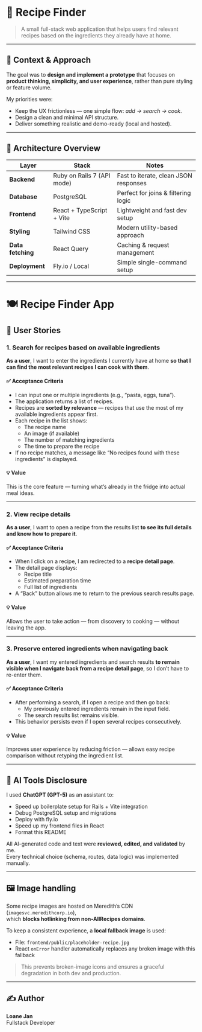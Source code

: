 # 🍳 Recipe Finder

> A small full-stack web application that helps users find relevant recipes based on the ingredients they already have at home.

---

## 👋 Context & Approach

The goal was to **design and implement a prototype** that focuses on **product thinking, simplicity, and user experience**, rather than pure styling or feature volume.

My priorities were:
- Keep the UX frictionless — one simple flow: *add → search → cook*.
- Design a clean and minimal API structure.
- Deliver something realistic and demo-ready (local and hosted).

---

## 🧩 Architecture Overview

| Layer | Stack | Notes |
|-------|--------|-------|
| **Backend** | Ruby on Rails 7 (API mode) | Fast to iterate, clean JSON responses |
| **Database** | PostgreSQL | Perfect for joins & filtering logic |
| **Frontend** | React + TypeScript + Vite | Lightweight and fast dev setup |
| **Styling** | Tailwind CSS | Modern utility-based approach |
| **Data fetching** | React Query | Caching & request management |
| **Deployment** | Fly.io / Local | Simple single-command setup |

---

# 🍽️ Recipe Finder App

## 🧩 User Stories

### 1. Search for recipes based on available ingredients
**As a user**, I want to enter the ingredients I currently have at home **so that I can find the most relevant recipes I can cook with them**.

#### ✅ Acceptance Criteria
- I can input one or multiple ingredients (e.g., “pasta, eggs, tuna”).
- The application returns a list of recipes.
- Recipes are **sorted by relevance** — recipes that use the most of my available ingredients appear first.
- Each recipe in the list shows:
  - The recipe name
  - An image (if available)
  - The number of matching ingredients
  - The time to prepare the recipe
- If no recipe matches, a message like “No recipes found with these ingredients” is displayed.

#### 💡 Value
This is the core feature — turning what’s already in the fridge into actual meal ideas.

---

### 2. View recipe details
**As a user**, I want to open a recipe from the results list **to see its full details and know how to prepare it**.

#### ✅ Acceptance Criteria
- When I click on a recipe, I am redirected to a **recipe detail page**.
- The detail page displays:
  - Recipe title  
  - Estimated preparation time  
  - Full list of ingredients
- A “Back” button allows me to return to the previous search results page.

#### 💡 Value
Allows the user to take action — from discovery to cooking — without leaving the app.

---

### 3. Preserve entered ingredients when navigating back
**As a user**, I want my entered ingredients and search results **to remain visible when I navigate back from a recipe detail page**, so I don’t have to re-enter them.

#### ✅ Acceptance Criteria
- After performing a search, if I open a recipe and then go back:
  - My previously entered ingredients remain in the input field.
  - The search results list remains visible.
- This behavior persists even if I open several recipes consecutively.

#### 💡 Value
Improves user experience by reducing friction — allows easy recipe comparison without retyping the ingredient list.

---

## 🧠 AI Tools Disclosure

I used **ChatGPT (GPT-5)** as an assistant to:
- Speed up boilerplate setup for Rails + Vite integration
- Debug PostgreSQL setup and migrations
- Deploy with fly.io
- Speed up my frontend files in React
- Format this README

All AI-generated code and text were **reviewed, edited, and validated** by me.  
Every technical choice (schema, routes, data logic) was implemented manually.

---

## 🖼️ Image handling

Some recipe images are hosted on Meredith’s CDN (`imagesvc.meredithcorp.io`),  
which **blocks hotlinking from non-AllRecipes domains**.

To keep a consistent experience, a **local fallback image** is used:

- File: `frontend/public/placeholder-recipe.jpg`
- React `onError` handler automatically replaces any broken image with this fallback

> This prevents broken-image icons and ensures a graceful degradation in both dev and production.

---

## ✍️ Author

**Loane Jan**  
Fullstack Developer
